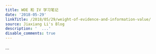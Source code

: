 ```yaml
---
title: WOE 和 IV 学习笔记
date: '2018-05-29'
linkTitle: /2018/05/29/weight-of-evidence-and-information-value/
source: Jiaxiang Li's Blog
description: '  ...'
disable_comments: true
---
```

  ...